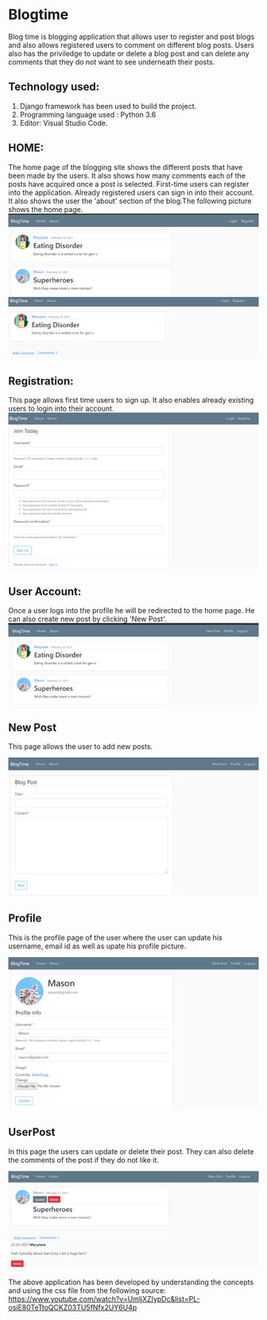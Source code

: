 # Blogtime
Blog time is blogging application that allows user to register and post blogs and also allows registered users to comment on different blog posts. Users also has the priviledge to update or delete a blog post
and can delete any comments that they do not want to see underneath their posts.

## Technology used:

1) Django framework has been used to build the project.
2) Programming language used : Python 3.6
3) Editor: Visual Studio Code.

## HOME:

The home page of the blogging site shows the different posts that have been made by the users. It also shows how many comments each of the posts have acquired once a post is selected.
First-time users can register into the application. Already registered users can sign in into their account. It also shows the user the 'about' section of the blog.The following picture shows the home page.
![HomePage](HomePage.png)   ![HomePage](Homepage_1.png)

## Registration:

This page allows first time users to sign up. It also enables already existing users to login into their account.
![Registration](registration.png)


## User Account:

Once a user logs into the profile he will be redirected to the home page. He can also create new post by clicking 'New Post'.
![USerAccount](UserAccount.png)

## New Post
This page allows the user to add new posts.

![newpost](newpost.png)

## Profile
This is the profile page of the user where the user can update his username, email id as well as upate his profile picture.

![profile](profile.png)

## UserPost
In this page the users can update or delete their post. They can also delete the comments of the post if they do not like it.

![userpost](userpost.png)



The above application has been developed by understanding the concepts and using the css file from the following source: https://www.youtube.com/watch?v=UmljXZIypDc&list=PL-osiE80TeTtoQCKZ03TU5fNfx2UY6U4p






                

